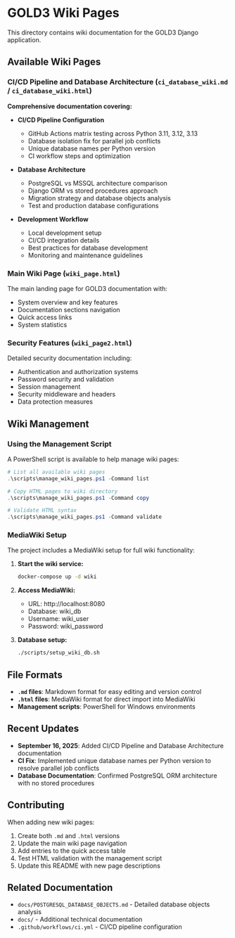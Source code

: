 # GOLD3 Wiki Pages

This directory contains wiki documentation for the GOLD3 Django application.

## Available Wiki Pages

### CI/CD Pipeline and Database Architecture (`ci_database_wiki.md` / `ci_database_wiki.html`)

**Comprehensive documentation covering:**

- **CI/CD Pipeline Configuration**

  - GitHub Actions matrix testing across Python 3.11, 3.12, 3.13
  - Database isolation fix for parallel job conflicts
  - Unique database names per Python version
  - CI workflow steps and optimization

- **Database Architecture**

  - PostgreSQL vs MSSQL architecture comparison
  - Django ORM vs stored procedures approach
  - Migration strategy and database objects analysis
  - Test and production database configurations

- **Development Workflow**
  - Local development setup
  - CI/CD integration details
  - Best practices for database development
  - Monitoring and maintenance guidelines

### Main Wiki Page (`wiki_page.html`)

The main landing page for GOLD3 documentation with:

- System overview and key features
- Documentation sections navigation
- Quick access links
- System statistics

### Security Features (`wiki_page2.html`)

Detailed security documentation including:

- Authentication and authorization systems
- Password security and validation
- Session management
- Security middleware and headers
- Data protection measures

## Wiki Management

### Using the Management Script

A PowerShell script is available to help manage wiki pages:

```powershell
# List all available wiki pages
.\scripts\manage_wiki_pages.ps1 -Command list

# Copy HTML pages to wiki directory
.\scripts\manage_wiki_pages.ps1 -Command copy

# Validate HTML syntax
.\scripts\manage_wiki_pages.ps1 -Command validate
```

### MediaWiki Setup

The project includes a MediaWiki setup for full wiki functionality:

1. **Start the wiki service:**

   ```bash
   docker-compose up -d wiki
   ```

2. **Access MediaWiki:**

   - URL: http://localhost:8080
   - Database: wiki_db
   - Username: wiki_user
   - Password: wiki_password

3. **Database setup:**
   ```bash
   ./scripts/setup_wiki_db.sh
   ```

## File Formats

- **`.md` files**: Markdown format for easy editing and version control
- **`.html` files**: MediaWiki format for direct import into MediaWiki
- **Management scripts**: PowerShell for Windows environments

## Recent Updates

- **September 16, 2025**: Added CI/CD Pipeline and Database Architecture documentation
- **CI Fix**: Implemented unique database names per Python version to resolve parallel job conflicts
- **Database Documentation**: Confirmed PostgreSQL ORM architecture with no stored procedures

## Contributing

When adding new wiki pages:

1. Create both `.md` and `.html` versions
2. Update the main wiki page navigation
3. Add entries to the quick access table
4. Test HTML validation with the management script
5. Update this README with new page descriptions

## Related Documentation

- `docs/POSTGRESQL_DATABASE_OBJECTS.md` - Detailed database objects analysis
- `docs/` - Additional technical documentation
- `.github/workflows/ci.yml` - CI/CD pipeline configuration
